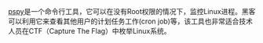 [pspy](https://github.com/DominicBreuker/pspy)是一个命令行工具，它可以在没有Root权限的情况下，监控Linux进程。黑客可以利用它来查看其他用户的计划任务工作(cron job)等，该工具也非常适合技术人员在CTF（Capture The Flag）中枚举Linux系统。 